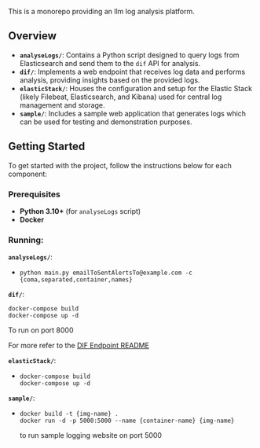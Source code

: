 This is a monorepo providing an llm log analysis platform.

## Overview
-   **`analyseLogs/`**: Contains a Python script designed to query logs from Elasticsearch and send them to the `dif` API for analysis.
-   **`dif/`**: Implements a web endpoint that receives log data and performs analysis, providing insights based on the provided logs.
-   **`elasticStack/`**: Houses the configuration and setup for the Elastic Stack (likely Filebeat, Elasticsearch, and Kibana) used for central log management and storage.
-   **`sample/`**: Includes a sample web application that generates logs which can be used for testing and demonstration purposes.

## Getting Started

To get started with the project, follow the instructions below for each component:

### Prerequisites

-   **Python 3.10+** (for `analyseLogs` script)
-   **Docker** 

### Running:

**`analyseLogs/`**:
- ```
  python main.py emailToSentAlertsTo@example.com -c {coma,separated,container,names}
  ```




**`dif/`**:
```
docker-compose build
docker-compose up -d
```
To run on port 8000

For more refer to the [DIF Endpoint README](dif/README.md)

**`elasticStack/`**:
- ```
  docker-compose build
  docker-compose up -d
  ```

**`sample/`**:
- ```
  docker build -t {img-name} .
  docker run -d -p 5000:5000 --name {container-name} {img-name}
  ```
  to run sample logging website on port 5000



